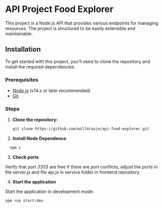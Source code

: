 # API Project Food Explorer

This project is a Node.js API that provides various endpoints for managing resources. The project is structured to be easily extensible and maintainable.

## Installation

To get started with this project, you'll need to clone the repository and install the required dependencies.

### Prerequisites

- [Node.js](https://nodejs.org/) (v14.x or later recommended)
- [Git](https://git-scm.com/)

### Steps

1. **Clone the repository:**

   ```sh
   git clone https://github.com/will4raujo/api-food-explorer.git
   ```

2. **Install Node Dependence**

  ```sh
    npm i
  ```

3. **Check ports**

Verify that port 3333 are free
If there are port conflicts, adjust the ports in file server.js and file api.js in service folder in frontend repository

4. **Start the application**

Start the application in development mode:

```sh
npm run start:dev
```